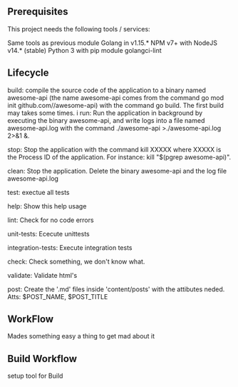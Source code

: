 ## Prerequisites

This project needs the following tools / services:

Same tools as previous module
Golang in v1.15.*
NPM v7+ with NodeJS v14.* (stable)
Python 3 with pip module
golangci-lint

## Lifecycle

build: compile the source code of the application to a binary named awesome-api (the name awesome-api comes from the command go mod init github.com/<your github handle>/awesome-api) with the command go build. The first build may takes some times.
i
run: Run the application in background by executing the binary awesome-api, and write logs into a file named awesome-api.log with the command ./awesome-api >./awesome-api.log 2>&1 &.

stop: Stop the application with the command kill XXXXX where XXXXX is the Process ID of the application. For instance: kill "$(pgrep awesome-api)".

clean: Stop the application. Delete the binary awesome-api and the log file awesome-api.log

test: exectue all tests

help: Show this help usage

lint: Check for no code errors

unit-tests: Ececute unittests

integration-tests: Execute integration tests

check: Check something, we don't know what.

validate: Validate html's

post: Create the '.md' files inside 'content/posts' with the attibutes neded. Atts: $POST_NAME, $POST_TITLE

## WorkFlow

Mades something easy a thing to get mad about it

## Build Workflow

setup tool for Build
